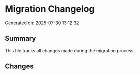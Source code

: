 # Migration Changelog

Generated on: 2025-07-30 13:12:32

## Summary
This file tracks all changes made during the migration process.

## Changes
